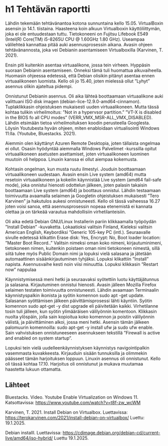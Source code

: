 # h1 Tehtävän raportti
Lähdin tekemään tehtävänantoa kotona sunnuntaina kello 15.05. VirtualBoxin asensin jo 14.1. tiistaina. Haasteena koin alkuun Virtualboxin käyttöliittymän, joka ei ole entuudestaan tuttu. Tietokoneeni on Fujitsu Lifebook E549 (Intel(R) Core(TM) i5-8265U CPU @ 1.60GHz  1.80 GHz).
Useampaa välilehteä kannattaa pitää auki asennusprosessin aikana. Avasin ohjeen tehtävänannosta, joka vei Debianin asentamiseen Virtualboxilla (Karvinen, T. 2021).  

Ensin piti kuitenkin asentaa virtuaalikone, jossa tein virheen. Hyppäsin suoraan Debianin asentamiseen. Onneksi tämä tuli huomattua alkuvaiheella. 
Huomasin ohjeessa edetessä, että Debian olisikin pitänyt asentaa ennen virtuaalikoneen luomista. Kello oli jo 15.40, joten mielessä ollut ”Lyhyt” asennus olikin ajateltua pidempi. 

Onnistunut Debianin asennus. Oli aika lähteä boottaamaan virtuaalikone auki valittuani ISO disk imagen (debian-lice-12.9.0-amd64-cinnamon).
Tuplaklikkasin ohjeistuksen mukaisesti uuden virtuaalikoneen. Mutta tässä kohtaa tulikin virheilmoitus: ”Not in a hypervsor partition.” ”VT-X is disabled in the BIOS fo all CPU modes” (VERR_VMX_MSR-ALL_VMX_DISABLED).
Lähdin etsimään tietoa virheilmoituksen koodin perusteella Googlesta. Löysin Youtubesta hyvän ohjeen, miten enabloidaan virtualisointi Windows 11:lla. (Youtube, Bluestacks. 2021). 

Aiemmin olen käyttänyt Azuren Remote Desktopia, joten tällaista ongelmaa ei ollut. Osasin hyödyntää aiemmalla Windows Palvelimet -kurssilla opitut virtuaalikoneen asetusten asettamiset, joten virtuaalikoneen luominen muutoin oli helppoa. Linuxin kanssa ei ollut aiempaa kokemusta.

Kohtasin ongelman, kun musta ruutu ilmestyi. Jouduin boottaamaan virtuaalikoneen uudestaan. Avasin ensin Live system (amd64) mutta resetoin virtuaalikoneen ja kokeilin käynnistää Live system (amd64 fail-safe mode), joka onnistui hienosti odottelun jälkeen, joten palasin takaisin boottaamaan Live system (amd64) ja boottaus onnistui. 
Lähdin testaamaan toimivuutta avaamalla selaimen ja Googletin ohjeistuksen mukaisesti ”Tero Karvinen” ja hakutulos aukesi onnistuneesti. Kello oli tässä vaiheessa 16.27 joten voisi sanoa, että asennusprosessin nopeaa etenemistä ei kannata olettaa ja on tärkeää varautua mahdollisiin virhetilanteisiin. 

Oli aika edetä Debian GNU/Linux Installerin pariin klikkaamalla työpöydän ”Install Debian” -kuvaketta. Lokaatioksi valitsin Finland, Kieleksi valitsin American English, Keybordiksi ”Generic 105-key PC (intl.).
Seuraavalle sivulle edetessä klikattin Erase disk: Yes, Encrypt: No, Boot loader location: ”Master Boot Record..” Valitsin nimeksi oman koko nimeni, kirjautuminimeni, tietokoneen nimen, kuitenkin poistaen oman nimi tietokoneen nimestä, sillä siitä tulee myös Public Domain nimi ja lopuksi vielä salasana ja jätetään automaattinen sisäänkirjautuminen tyhjäksi. Lopuksi klikattiin ”Install” napista. Asennusvaihe kesti noin viisi minuuttia. Lopuksi klikkasin ”Restart now” nappulaa

Käynnistymisessä meni hetki ja seuraavaksi syötettiin luotu käyttäjätunnus ja salasana. Kirjautuminen onnistui hienosti. Avasin jälleen Mozilla Firefox selaimen testaten toimivuutta onnistuneesti. Lähdin avaamaan Terminaalin käynnistyspalkin ikonista ja syötin komennon sudo apt -get update. Salasanan syöttämisen jälkeen päivittämisprosessi lähti käyntiin. 
Syötin komennon sudo apt-get -y dist upgrade eli päivitetään kaikki. Virhetilanne tosin tuli jälleen, kun syötin ylimääräisen välilyönnin komentoon. Klikkasin nuolta ylöspäin, jolla sain kopioitua koko komennon ja poistin välilyönnin välistä, ja päivittäminen alkoi, jossa meni hetki. 
Asensin tämän jälkeen palomuurin komennoilla: sudo apt-get -y install ufw ja sudo ufw enable. Sain vahvistuksen onnistuneeseen asennukseen tekstillä ”Firewall is active and enabled on system startup”. 

Lopuksi tein vielä uudelleenkäynnistyksen käynnistys navigointipalkin vasemmasta kuvakkeesta. Kirjauduin sisään tunnuksilla ja olimmekin päässeet tämän harjoituksen loppuun. Linuxin asennus oli onnistunut. Kello oli tässä kohtaa 17.10. Harjoitus oli onnistunut ja mukava muutamaa haastetta lukuun ottamatta.

## Lähteet 

Bluestacks. Video. Youtube Enable Virtualization on Windows 11.
Katsottavissa: https://www.youtube.com/watch?v=t8f-zw_wcWM

Karvinen, T. 2021. Install Debian on Virtualbox. Luettavissa: https://terokarvinen.com/2021/install-debian-on-virtualbox/ Luettu: 19.1.2025.

Debian installl. Luettavissa: https://cdimage.debian.org/debian-cd/current-live/amd64/iso-hybrid/ Luettu 19.1.2025.
